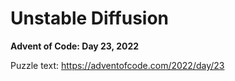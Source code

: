 # Unstable Diffusion

**Advent of Code: Day 23, 2022**

Puzzle text: <https://adventofcode.com/2022/day/23>
